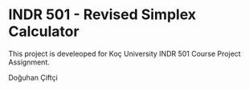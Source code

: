 # INDR 501 - Revised Simplex Calculator

This project is develeoped for Koç University INDR 501 Course Project Assignment.

Doğuhan Çiftçi